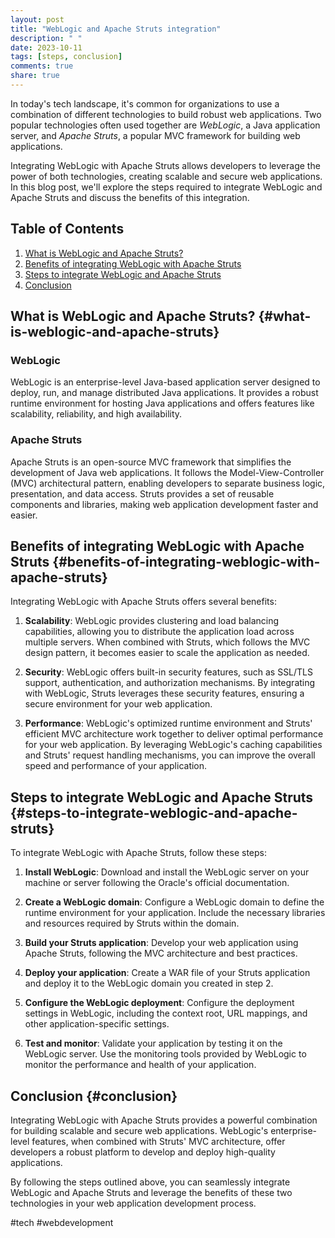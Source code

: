 ```yaml
---
layout: post
title: "WebLogic and Apache Struts integration"
description: " "
date: 2023-10-11
tags: [steps, conclusion]
comments: true
share: true
---
```


In today's tech landscape, it's common for organizations to use a combination of different technologies to build robust web applications. Two popular technologies often used together are *WebLogic*, a Java application server, and *Apache Struts*, a popular MVC framework for building web applications.

Integrating WebLogic with Apache Struts allows developers to leverage the power of both technologies, creating scalable and secure web applications. In this blog post, we'll explore the steps required to integrate WebLogic and Apache Struts and discuss the benefits of this integration.

## Table of Contents
1. [What is WebLogic and Apache Struts?](#what-is-weblogic-and-apache-struts)
2. [Benefits of integrating WebLogic with Apache Struts](#benefits-of-integrating-weblogic-with-apache-struts)
3. [Steps to integrate WebLogic and Apache Struts](#steps-to-integrate-weblogic-and-apache-struts)
4. [Conclusion](#conclusion)

## What is WebLogic and Apache Struts? {#what-is-weblogic-and-apache-struts}
### WebLogic
WebLogic is an enterprise-level Java-based application server designed to deploy, run, and manage distributed Java applications. It provides a robust runtime environment for hosting Java applications and offers features like scalability, reliability, and high availability.

### Apache Struts
Apache Struts is an open-source MVC framework that simplifies the development of Java web applications. It follows the Model-View-Controller (MVC) architectural pattern, enabling developers to separate business logic, presentation, and data access. Struts provides a set of reusable components and libraries, making web application development faster and easier.

## Benefits of integrating WebLogic with Apache Struts {#benefits-of-integrating-weblogic-with-apache-struts}
Integrating WebLogic with Apache Struts offers several benefits:

1. **Scalability**: WebLogic provides clustering and load balancing capabilities, allowing you to distribute the application load across multiple servers. When combined with Struts, which follows the MVC design pattern, it becomes easier to scale the application as needed.

2. **Security**: WebLogic offers built-in security features, such as SSL/TLS support, authentication, and authorization mechanisms. By integrating with WebLogic, Struts leverages these security features, ensuring a secure environment for your web application.

3. **Performance**: WebLogic's optimized runtime environment and Struts' efficient MVC architecture work together to deliver optimal performance for your web application. By leveraging WebLogic's caching capabilities and Struts' request handling mechanisms, you can improve the overall speed and performance of your application.

## Steps to integrate WebLogic and Apache Struts {#steps-to-integrate-weblogic-and-apache-struts}

To integrate WebLogic with Apache Struts, follow these steps:

1. **Install WebLogic**: Download and install the WebLogic server on your machine or server following the Oracle's official documentation.

2. **Create a WebLogic domain**: Configure a WebLogic domain to define the runtime environment for your application. Include the necessary libraries and resources required by Struts within the domain.

3. **Build your Struts application**: Develop your web application using Apache Struts, following the MVC architecture and best practices.

4. **Deploy your application**: Create a WAR file of your Struts application and deploy it to the WebLogic domain you created in step 2.

5. **Configure the WebLogic deployment**: Configure the deployment settings in WebLogic, including the context root, URL mappings, and other application-specific settings.

6. **Test and monitor**: Validate your application by testing it on the WebLogic server. Use the monitoring tools provided by WebLogic to monitor the performance and health of your application.

## Conclusion {#conclusion}
Integrating WebLogic with Apache Struts provides a powerful combination for building scalable and secure web applications. WebLogic's enterprise-level features, when combined with Struts' MVC architecture, offer developers a robust platform to develop and deploy high-quality applications.

By following the steps outlined above, you can seamlessly integrate WebLogic and Apache Struts and leverage the benefits of these two technologies in your web application development process.

#tech #webdevelopment